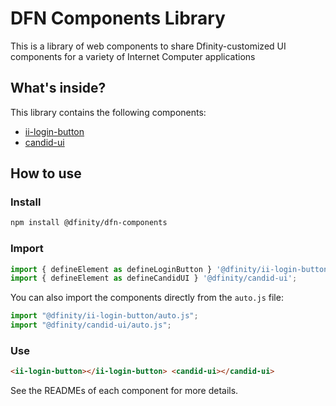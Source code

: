 # DFN Components Library

This is a library of web components to share Dfinity-customized UI components for a variety of Internet Computer applications

## What's inside?

This library contains the following components:

- [ii-login-button](.packages/ii-login-button)
- [candid-ui](.packages/candid-ui)

## How to use

### Install

```bash
npm install @dfinity/dfn-components
```

### Import

```js
import { defineElement as defineLoginButton } '@dfinity/ii-login-button';
import { defineElement as defineCandidUI } '@dfinity/candid-ui';
```

You can also import the components directly from the `auto.js` file:

```js
import "@dfinity/ii-login-button/auto.js";
import "@dfinity/candid-ui/auto.js";
```

### Use

```html
<ii-login-button></ii-login-button> <candid-ui></candid-ui>
```

See the READMEs of each component for more details.
